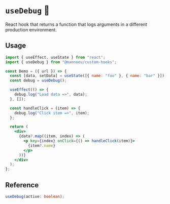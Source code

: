 # `useDebug` 🐛

React hook that returns a function that logs arguments in a different production environment.

## Usage

```jsx
import { useEffect, useState } from "react";
import { useDebug } from "@mannoeu/custom-hooks";

const Demo = ({ url }) => {
  const [data, setData] = useState([{ name: "foo" }, { name: "bar" }]);
  const debug = useDebug();

  useEffect(() => {
    debug.log("Load data =>", data);
  }, []);

  const handleClick = (item) => {
    debug.log("Click item =>", item);
  };

  return (
    <div>
      {data?.map((item, index) => (
        <p key={index} onClick={() => handleClick(item)}>
          {item?.name}
        </p>
      ))}
    </div>
  );
};
```

## Reference

```ts
useDebug(active: boolean);
```
